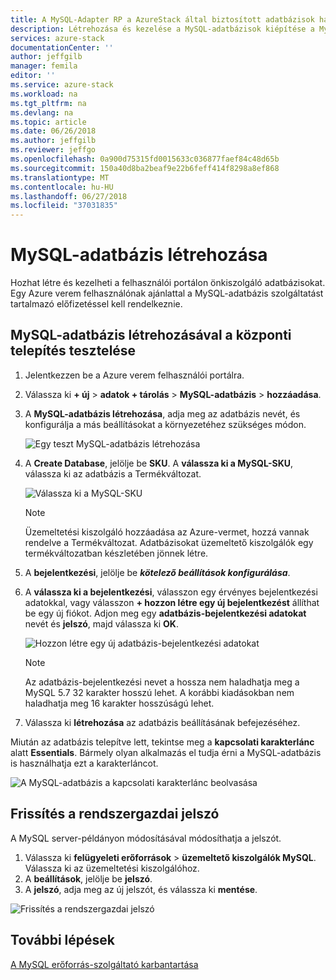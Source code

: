 ```yaml
---
title: A MySQL-Adapter RP a AzureStack által biztosított adatbázisok használatával |} Microsoft Docs
description: Létrehozása és kezelése a MySQL-adatbázisok kiépítése a MySQL Adapter erőforrás-szolgáltató használatával
services: azure-stack
documentationCenter: ''
author: jeffgilb
manager: femila
editor: ''
ms.service: azure-stack
ms.workload: na
ms.tgt_pltfrm: na
ms.devlang: na
ms.topic: article
ms.date: 06/26/2018
ms.author: jeffgilb
ms.reviewer: jeffgo
ms.openlocfilehash: 0a900d75315fd0015633c036877faef84c48d65b
ms.sourcegitcommit: 150a40d8ba2beaf9e22b6feff414f8298a8ef868
ms.translationtype: MT
ms.contentlocale: hu-HU
ms.lasthandoff: 06/27/2018
ms.locfileid: "37031835"
---
```

# <a name="create-mysql-databases"></a>MySQL-adatbázis létrehozása

Hozhat létre és kezelheti a felhasználói portálon önkiszolgáló adatbázisokat. Egy Azure verem felhasználónak ajánlattal a MySQL-adatbázis szolgáltatást tartalmazó előfizetéssel kell rendelkeznie.

## <a name="test-your-deployment-by-creating-a-mysql-database"></a>MySQL-adatbázis létrehozásával a központi telepítés tesztelése

1. Jelentkezzen be a Azure verem felhasználói portálra.
2. Válassza ki **+ új** > **adatok + tárolás** > **MySQL-adatbázis** > **hozzáadása**.
3. A **MySQL-adatbázis létrehozása**, adja meg az adatbázis nevét, és konfigurálja a más beállításokat a környezetéhez szükséges módon.

    ![Egy teszt MySQL-adatbázis létrehozása](./media/azure-stack-mysql-rp-deploy/mysql-create-db.png)

4. A **Create Database**, jelölje be **SKU**. A **válassza ki a MySQL-SKU**, válassza ki az adatbázis a Termékváltozat.

    ![Válassza ki a MySQL-SKU](./media/azure-stack-mysql-rp-deploy/mysql-select-a-sku.png)

    >[!Note]
    >Üzemeltetési kiszolgáló hozzáadása az Azure-vermet, hozzá vannak rendelve a Termékváltozat. Adatbázisokat üzemeltető kiszolgálók egy termékváltozatban készletében jönnek létre.

5. A **bejelentkezési**, jelölje be ***kötelező beállítások konfigurálása***.
6. A **válassza ki a bejelentkezési**, válasszon egy érvényes bejelentkezési adatokkal, vagy válasszon **+ hozzon létre egy új bejelentkezést** állíthat be egy új fiókot.  Adjon meg egy **adatbázis-bejelentkezési adatokat** nevét és **jelszó**, majd válassza ki **OK**.

    ![Hozzon létre egy új adatbázis-bejelentkezési adatokat](./media/azure-stack-mysql-rp-deploy/create-new-login.png)

    >[!NOTE]
    >Az adatbázis-bejelentkezési nevet a hossza nem haladhatja meg a MySQL 5.7 32 karakter hosszú lehet. A korábbi kiadásokban nem haladhatja meg 16 karakter hosszúságú lehet.

7. Válassza ki **létrehozása** az adatbázis beállításának befejezéséhez.

Miután az adatbázis telepítve lett, tekintse meg a **kapcsolati karakterlánc** alatt **Essentials**. Bármely olyan alkalmazás el tudja érni a MySQL-adatbázis is használhatja ezt a karakterláncot.

![A MySQL-adatbázis a kapcsolati karakterlánc beolvasása](./media/azure-stack-mysql-rp-deploy/mysql-db-created.png)

## <a name="update-the-administrative-password"></a>Frissítés a rendszergazdai jelszó

A MySQL server-példányon módosításával módosíthatja a jelszót.

1. Válassza ki **felügyeleti erőforrások** > **üzemeltető kiszolgálók MySQL**. Válassza ki az üzemeltetési kiszolgálóhoz.
2. A **beállítások**, jelölje be **jelszó**.
3. A **jelszó**, adja meg az új jelszót, és válassza ki **mentése**.

![Frissítés a rendszergazdai jelszó](./media/azure-stack-mysql-rp-deploy/mysql-update-password.png)

## <a name="next-steps"></a>További lépések

[A MySQL erőforrás-szolgáltató karbantartása](azure-stack-mysql-resource-provider-maintain.md)